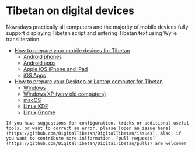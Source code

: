 # Tibetan on digital devices

Nowadays practically all computers and the majority of mobile devices fully support displaying Tibetan script and entering Tibetan text using Wylie transliteration.

- [How to prepare your mobile devices for Tibetan](docs/../mobile_tibetan.md)
  - [Android phones](configuration_android.md)
  - [Android apps](apps_android.md)
  - [Apple iOS iPhone and iPad](configuration_ios.md)
  - [iOS Apps](apps_ios.md)
- [How to prepare your Desktop or Laptop computer for Tibetan](computers_tibetan.md)
  - [Windows](computers_windows.md)
  - [Windows XP (very old computers)](computers_windows_xp.md)
  - [macOS](computers_macos.md)
  - [Linux KDE](computers_linux_kde.md)
  - [Linux Gnome](computers_linux_gnome.md)
    

```{note}
If you have suggestions for configuration, tricks or additional useful tools, or want to correct an error, please [open an issue here](https://github.com/DigitalTibetan/DigitalTibetan/issues). Also, if you want to contribute more in[formation, [pull requests](https://github.com/DigitalTibetan/DigitalTibetan/pulls) are welcome!
```
